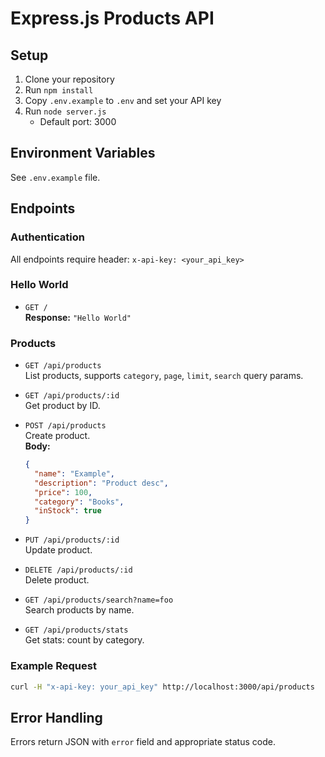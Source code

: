 # Express.js Products API

## Setup

1. Clone your repository
2. Run `npm install`
3. Copy `.env.example` to `.env` and set your API key
4. Run `node server.js`
   - Default port: 3000

## Environment Variables

See `.env.example` file.

## Endpoints

### Authentication

All endpoints require header: `x-api-key: <your_api_key>`

### Hello World

- `GET /`  
  **Response:** `"Hello World"`

### Products

- `GET /api/products`  
  List products, supports `category`, `page`, `limit`, `search` query params.

- `GET /api/products/:id`  
  Get product by ID.

- `POST /api/products`  
  Create product.  
  **Body:**  
  ```json
  {
    "name": "Example",
    "description": "Product desc",
    "price": 100,
    "category": "Books",
    "inStock": true
  }
  ```

- `PUT /api/products/:id`  
  Update product.

- `DELETE /api/products/:id`  
  Delete product.

- `GET /api/products/search?name=foo`  
  Search products by name.

- `GET /api/products/stats`  
  Get stats: count by category.

### Example Request

```bash
curl -H "x-api-key: your_api_key" http://localhost:3000/api/products
```

## Error Handling

Errors return JSON with `error` field and appropriate status code.
